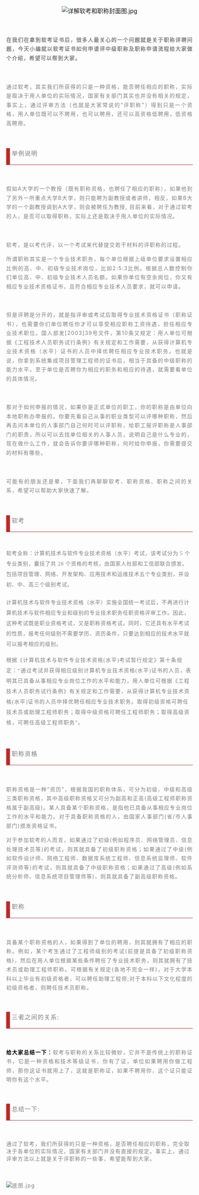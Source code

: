 <section data-role="outer" label="Powered by 135editor.com" style="font-size:16px;"><section data-role="outer" label="Powered by 135editor.com" style="font-size:16px;"><p style="text-align:center"><img src="https://bdn.135editor.com/files/users/260/2604890/201806/b6KwfmZg_MTdx.jpg" alt="详解软考和职称封面图.jpg" title="详解软考和职称封面图.jpg"></p><p style="font-size: 14px; text-align: justify; line-height: 1.75em; letter-spacing: 1.5px;"><br></p><p style="font-size: 14px; text-align: justify; line-height: 1.75em; letter-spacing: 1.5px;"><strong><span style="color: #7F7F7F;">在我们在拿到软考证书后，很多人最关心的一个问题就是关于职称评聘问题，今天小编就以软考证书如何申请评中级职称及职称申请流程给大家做个介绍，希望可以帮到大家。</span></strong></p><p style="font-size: 14px;text-align: justify; line-height: 1.75em;"><br></p><p style="font-size: 14px; text-align: justify; line-height: 1.75em; letter-spacing: 1.5px;"><span style="color: #7F7F7F;">通过软考，其实我们所获得的只是一种资格，能否聘任相应的职称，实际是取决于用人单位的实际情况，国家有关部门其实也并没有相关的规定，事实上，通过评审方法（也就是大家常说的“评职称"）得到只是一个资格，用人单位既可以不聘用，也可以聘用，还可以高资格低聘用，低资格高聘用。</span></p><p style="font-size: 14px; text-align: justify; line-height: 1.75em; letter-spacing: 1.5px;"><br></p><section class="_135editor" data-tools="135编辑器" data-id="90150" style="border: 0px none; box-sizing: border-box;"><section style=" margin: 10px auto;  "><section style="padding-left: 5px; border-width: 0px 0px 1px 10px; border-style: solid; border-bottom-color: rgb(197, 36, 36); border-left-color: rgb(197, 36, 36); border-right-color: rgb(197, 36, 36); box-sizing: border-box;"><p style="line-height: 1.75em; letter-spacing: 1.5px;"><font color="#7f7f7f">举例说明</font></p></section></section></section><p style="font-size: 14px; text-align: justify; line-height: 1.75em; letter-spacing: 1.5px;"><br></p><p style="font-size: 14px; text-align: justify; line-height: 1.75em; letter-spacing: 1.5px;"><span style="color: #7F7F7F; caret-color: red;">假如A大学的一个教授（既有职称资格，也聘任了相应的职称），如果他到了另外一所重点大学B大学，则只能聘为副教授或者讲师，相反，如果B大学的一个副教授调到A大学，则会被聘任为教授, 目前来看，对于通过软考的人，是否可以取得职称，实际上还是取决于用人单位的实际情况。</span><br></p><p style="font-size: 14px; text-align: justify; line-height: 1.75em; letter-spacing: 1.5px;"><br></p><p style="font-size: 14px; text-align: justify; line-height: 1.75em; letter-spacing: 1.5px;"><span style="color: #7F7F7F;">软考，是以考代评，以一个考试来代替提交若干材料的评职称的过程。</span></p><p style="font-size: 14px; text-align: justify; line-height: 1.75em; letter-spacing: 1.5px;"><span style="color: #7F7F7F;">所谓职称其实是一个专业技术职务，每个单位根据上级单位要求设置相应比例的高、中、初级专业技术岗位，比如2:5:3比例。根据总人数控制你们单位高、中、初级专业技术人员名额。如果你单位有空余岗位，你又有相应专业技术资格证书，且符合相应专业技术人员要求，就可以申请。</span></p><p><br></p><p style="font-size: 14px; text-align: justify; line-height: 1.75em; letter-spacing: 1.5px;"><span style="color: #7F7F7F;">但是评聘是分开的，就是指评审或考试后取得专业技术资格证书（职称证书），也需要你们单位聘任你才可以享受相应职称工资待遇，担任相应专业技术职位。国人部发[2003]39号文件，第10条又规定：用人单位可根据《工程技术人员职务试行条例》有关规定和工作需要，从获得计算机专业技术资格（水平）证书的人员中择优聘任相应专业技术职务。也就是说，你拿到系统集成项目管理工程师的证书后，相当于具备的中级职称的能力水平。至于单位是否聘你为相应的职务和相应的待遇，就需要看单位的具体情况。</span></p><p><br></p><p style="font-size: 14px; text-align: justify; line-height: 1.75em; letter-spacing: 1.5px;"><span style="color: #7F7F7F;">那对于如何申报的情况，如果你是正式单位的职工，你的职称是由单位向本地职称办申报的。你要先看自己从事的职业类型可以评哪种职称，然后再去问本单位的人事部门自己何时可以评职称，给职工报评职称是人事部门的职责，所以可以去找单位相关的人事人员，说明自己是什么专业的，现在做什么工作，就会告诉你要评哪种职称，何时给你申报，你需要提交的材料有哪些。</span></p><p style="font-size: 14px; text-align: justify; line-height: 1.75em; letter-spacing: 1.5px;"><br></p><p style="font-size: 14px; text-align: justify; line-height: 1.75em; letter-spacing: 1.5px;"><span style="color: #7F7F7F;">可能有的朋友还是晕，下面我们再聊聊软考、职称资格、职称之间的关系，希望可以帮助大家快速了解。</span></p><p style="font-size: 14px; text-align: justify; line-height: 1.75em; letter-spacing: 1.5px;"><br></p><section class="_135editor" data-tools="135编辑器" data-id="90150" style="border: 0px none; box-sizing: border-box;"><section style=" margin: 10px auto;  "><section style="padding-left: 5px;  border-width: 0px 0px 1px 10px; border-style: solid; border-bottom-color: #c52424; border-left-color: #c52424; border-right-color: #c52424; box-sizing: border-box;"><p style="line-height: 1.75em; letter-spacing: 1.5px;"><span style="color: #7f7f7f;">软考</span></p></section></section></section><p style="font-size: 14px; text-align: justify; line-height: 1.75em; letter-spacing: 1.5px; margin-bottom: 5px;"><br></p><p style="font-family: Helvetica, Arial, sans-serif; letter-spacing: 1px; line-height: 1.75em; margin-bottom: 20px; margin-top: 5px;"><span style="color: rgb(127, 127, 127); font-family: 微软雅黑; font-size: 14px;">软考全称：计算机技术与软件专业技术资格（水平）考试，该考试分为 5 个专业类别，囊括了共 28 个资格的考核，由国家人社部和工信部联合颁发。包括项目管理、网络、开发架构、应用技术和运维技术五个专业类别，并设初、中、高三个级别考试。</span></p><p style="margin-top: 15px; margin-bottom: 15px; font-family: Helvetica, Arial, sans-serif; letter-spacing: 1px; line-height: 1.75em;"><span style="color: rgb(127, 127, 127); font-family: 微软雅黑; font-size: 14px;">计算机技术与软件专业技术资格（水平）实施全国统一考试后，不再进行计算机技术与软件相应专业和级别的专业技术职务任职资格评审工作。因此，这种考试既是职业资格考试，又是职称资格考试。同时，它还具有水平考试的性质，报考任何级别不需要学历、资历条件，只要达到相应的技术水平就可以报考相应的级别。</span></p><p style="margin-top: 15px; margin-bottom: 15px; font-family: Helvetica, Arial, sans-serif; letter-spacing: 1px; line-height: 1.75em;"><span style="color: rgb(127, 127, 127); font-family: 微软雅黑; font-size: 14px;">根据<span style="color: #7F7F7F; font-size: 14px; letter-spacing: 1.5px; text-align: justify;">《计算机技术与软件专业技术资格(水平)考试暂行规定》第十条规定：“通过考试并获得相应级别计算机专业技术资格(水平)证书的人员，表明其已具备从事相应专业岗位工作的水平和能力，用人单位可根据《工程技术人员职务试行条例》有关规定和工作需要，从获得计算机专业技术资格(水平)证书的人员中择优聘任相应专业技术职务。取得初级资格可聘任技术员或助理工程师职务；取得中级资格可聘任工程师职务；取得高级资格，可聘任高级工程师职务”。</span></span></p><p style="font-size: 14px; text-align: justify; line-height: 1.75em; letter-spacing: 1.5px;"><br></p><section class="_135editor" data-tools="135编辑器" data-id="90150" style="border: 0px none; box-sizing: border-box;"><section style=" margin: 10px auto;  "><section style="padding-left: 5px;  border-width: 0px 0px 1px 10px; border-style: solid; border-bottom-color: #c52424; border-left-color: #c52424; border-right-color: #c52424; box-sizing: border-box;"><p style="line-height: 1.75em; letter-spacing: 1.5px;"><span style="color: #7f7f7f;">职称资格</span></p></section></section></section><p style="font-size: 14px; text-align: justify; line-height: 1.75em; letter-spacing: 1.5px;"><br></p><p style="font-size: 14px; text-align: justify; line-height: 1.75em; letter-spacing: 1.5px;"><span style="color: #7F7F7F;">职称资格是一种“资历”，根据我国的职称体系，可分为初级、中级和高级三类职称资格，其中高级职称资格又可分为副高和正高(高级工程师职称资格属于副高级)。某人具备某个职称资格，是指他已具备从事相应专业岗位工作的水平和能力。对于具备职称资格的人，由国家人事部门(省/市人事部门)颁发资格证书。</span></p><p style="font-size: 14px; text-align: justify; line-height: 1.75em; letter-spacing: 1.5px;"><span style="color: #7F7F7F;">对于参加软考的人而言，如果通过了初级(例如程序员、网络管理员、信息处理技术员等)的考试，则其就具备了初级职称资格；如果通过了中级(例如软件设计师、网络工程师、数据库系统工程师、信息系统监理师、软件评测师等)的考试，则其就具备了中级职称资格；如果通过了高级(例如系统分析师、信息系统项目管理师等)，则其就具备了副高级职称资格。</span></p><p style="font-size: 14px; text-align: justify; line-height: 1.75em; letter-spacing: 1.5px;"><br></p><section class="_135editor" data-tools="135编辑器" data-id="90150" style="border: 0px none; box-sizing: border-box;"><section style=" margin: 10px auto;  "><section style="padding-left: 5px;  border-width: 0px 0px 1px 10px; border-style: solid; border-bottom-color: #c52424; border-left-color: #c52424; border-right-color: #c52424; box-sizing: border-box;"><p style="line-height: 1.75em; letter-spacing: 1.5px;"><span style="color: #7f7f7f;">职称</span></p></section></section></section><p style="font-size: 14px; text-align: justify; line-height: 1.75em; letter-spacing: 1.5px;"><br></p><p style="font-size: 14px; text-align: justify; line-height: 1.75em; letter-spacing: 1.5px;"><span style="color: #7F7F7F;">具备某个职称资格的人，如果得到了单位的聘用，则其就拥有了相应的职称。例如，某个考生通过了工程师级别的考试(前提是具备了初级职称资格)，然后在用人单位根据某些条件聘任了专业技术职务，则其就拥有了技术员或助理工程师职称。可根据有关规定(各地不完全一样)，对于大学本科以上毕业有初级资格者，可以聘任助理工程师;对于本科以下文化程度的初级资格者，则聘任技术员职称。</span></p><p><br></p><section class="_135editor" data-tools="135编辑器" data-id="90150" style="border: 0px none; box-sizing: border-box;"><section style=" margin: 10px auto;  "><section style="padding-left: 5px;  border-width: 0px 0px 1px 10px; border-style: solid; border-bottom-color: #c52424; border-left-color: #c52424; border-right-color: #c52424; box-sizing: border-box;"><p style="line-height: 1.75em; letter-spacing: 1.5px;"><span style="color: #7f7f7f;">三者之间的关系:</span></p></section></section></section><p><br></p><p style="font-size: 14px; text-align: justify; line-height: 1.75em; letter-spacing: 1.5px;"><span style="color: #000000;"><strong>给大家总结一下</strong>：</span><span style="color: #7F7F7F;">软考与职称的关系比较微妙，它并不是传统上的职称证书，它是一种资格和技术等级证书，你有了证，单位如果聘用你做工程师，那你这证书就用上了，这就是职称证，如果不聘用你，这个证只能证明你有这个水平。</span></p><p><br></p><section class="_135editor" data-tools="135编辑器" data-id="90150" style="border: 0px none; box-sizing: border-box;"><section style=" margin: 10px auto;  "><section style="padding-left: 5px; border-width: 0px 0px 1px 10px; border-style: solid; border-bottom-color: rgb(197, 36, 36); border-left-color: rgb(197, 36, 36); border-right-color: rgb(197, 36, 36); box-sizing: border-box;"><p style="line-height: 1.75em; letter-spacing: 1.5px;"><span style="color: #7f7f7f;">总结一下:</span></p></section></section></section><p><br></p><p><span style="color: #7F7F7F; font-size: 14px; letter-spacing: 1.5px; text-align: justify; caret-color: red;">通过了软考，我们所获得的只是一种资格，是否聘任相应的职称，完全取决于各单位的实际情况，国家有关部门并没有直接的规定。事实上，通过评审方法以上就是关于评职称的一些事，希望能帮到大家。</span><br></p><p><br></p><p><span style="color: #7F7F7F; font-size: 14px; letter-spacing: 1.5px; text-align: justify; caret-color: red;"><img src="https://bdn.135editor.com/files/users/260/2604890/201806/sKUvIFv9_agDh.jpg" alt="底图.jpg"></span></p><p><br></p></section></section>